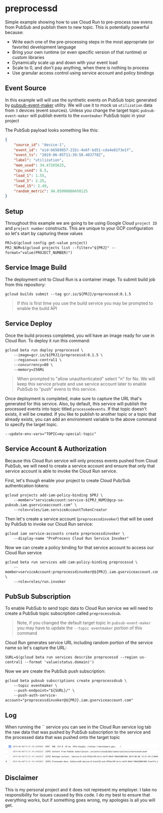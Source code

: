 # preprocessd

Simple example showing how to use Cloud Run to pre-process raw evens from PubSub and publish them to new topic. This is potentially powerful because:

* Write each one of the pre-processing steps in the most appropriate (or favorite) development language
* Bring your own runtime (or even specific version of that runtime) or custom libraries
* Dynamically scale up and down with your event load
* Scale to 0, and don't pay anything, when there is nothing to process
* Use granular access control using service account and policy bindings

## Event Source

In this example will will use the synthetic events on PubSub topic generated by [pubsub-event-maker](https://github.com/mchmarny/pubsub-event-maker) utility. We will use it to mock us `utilization` data from `3` devices (event sources). Unless you change the target topic `pubsub-event-maker` will publish events to the `eventmaker` PubSub topic in your project

The PubSub payload looks something like this:

```json
{
    "source_id": "device-1",
    "event_id": "eid-b6569857-232c-4e6f-bd51-cda4e81f3e1f",
    "event_ts": "2019-06-05T11:39:50.403778Z",
    "label": "utilization",
    "mem_used": 34.47265625,
    "cpu_used": 6.5,
    "load_1": 1.55,
    "load_5": 2.25,
    "load_15": 2.49,
    "random_metric": 94.05090880450125
}
```

## Setup

Throughout this example we are going to be using Google Cloud `project ID` and `project number` constructs. This are unique to your GCP configuration so let's start by capturing these values

```shell
PRJ=$(gcloud config get-value project)
PRJ_NUM=$(gcloud projects list --filter="${PRJ}" --format="value(PROJECT_NUMBER)")
```

## Service Image Build

The deployment unit to Cloud Run is a container image. To submit build job from this repository:

```shell
gcloud builds submit --tag gcr.io/${PRJ}/preprocessd:0.1.5
```

> If this is first time you use the build service you may be prompted to enable the build API

## Service Deploy

Once the build process completed, you will have an image ready for use in Cloud Run. To deploy it run this command:

```shell
gcloud beta run deploy preprocessd \
	--image=gcr.io/${PRJ}/preprocessd:0.1.5 \
	--region=us-central1 \
	--concurrency=80 \
	--memory=256Mi
```

> When prompted to "allow unauthenticated" select "n" for No. We will keep this service private and use service account later to enable PubSub to "push" evens to this service.

Once deployment is completed, make sure to capture the URL that's generated for this service. Also, by default, this service will publish the processed events into topic titled `processedevents`. If that topic doesn't exists, it will be created. If you like to publish to another topic or a topic that already exists, you can add an environment variable to the above command to specify the target topic.

```shell
--update-env-vars="TOPIC=my-special-topic"
```

## Service Account & Authorization

Because this Cloud Run service will only process events pushed from Cloud PubSub, we will need to create a service account and ensure that only that service account is able to invoke the Cloud Run service.

First, let's though enable your project to create Cloud Pub/Sub authentication tokens:

```shell
gcloud projects add-iam-policy-binding $PRJ \
    --member="serviceAccount:service-${PRJ_NUM}@gcp-sa-pubsub.iam.gserviceaccount.com" \
    --role=roles/iam.serviceAccountTokenCreator
```

Then let's create a service account (`preprocessdinvoker`) that will be used by PubSub to invoke our Cloud Run service:

```shell
gcloud iam service-accounts create preprocessdinvoker \
    --display-name "PreProcess Cloud Run Service Invoker"
```

Now we can create a policy binding for that service account to access our Cloud Run service

```shell
gcloud beta run services add-iam-policy-binding preprocessd \
	--member=serviceAccount:preprocessdinvoker@${PRJ}.iam.gserviceaccount.com \
	--role=roles/run.invoker
```

## PubSub Subscription

To enable PubSub to send topic data to Cloud Run service we will need to create a PubSub topic subscription called `preprocessdsub`.

> Note, if you changed the default target topic in `pubsub-event-maker` you may have to update the `--topic eventmaker` portion of this command

Cloud Run generates service URL including random portion of the service name so let's capture the URL:

```shell
SURL=$(gcloud beta run services describe preprocessd --region us-central1 --format 'value(status.domain)')
```

Now we are create the PubSub push subscription:

```shell
gcloud beta pubsub subscriptions create preprocessdsub \
	--topic eventmaker \
	--push-endpoint="${SURL}/" \
	--push-auth-service-account="preprocessdinvoker@${PRJ}.iam.gserviceaccount.com"
```

## Log

When running the `` service you can see in the Cloud Run service log tab the raw data that was pushed by PubSub subscription to the service and the processed data that was pushed onto the target topic

<img src="images/log.png" alt="Cloud Run Log">

## Disclaimer

This is my personal project and it does not represent my employer. I take no responsibility for issues caused by this code. I do my best to ensure that everything works, but if something goes wrong, my apologies is all you will get.



